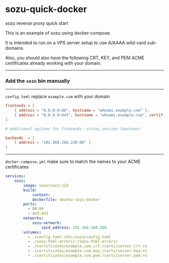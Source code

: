 # sozu-quick-docker
sozu reverse proxy quick start

This is an example of sozu using docker-compose.

It is intended to run on a VPS server setup to use A/AAAA wild-card sub-domains.

Also, you should also have the following CRT, KEY, and PEM ACME certificates already
working with your domain.

---
### Add the `sozu` bin manually 
---
`config.toml` replace `example.com` with your domain
```TOML
frontends = [
	{ address = "0.0.0.0:80", hostname = "whoami.example.com" },
	{ address = "0.0.0.0:443", hostname = "whoami.example.com", certificate = "/certs/server.crt", key = "/certs/server.key", certificate_chain = "/certs/server.pem" }
]

# additional options for frontends: sticky_session (boolean)

backends  = [
	{ address = "192.168.168.230:80" }
]
```

---

`docker-compose.yml` make sure to match the names to your ACME certificates
```Yaml
services:
    sozu:
        image: sozu/sozu:123
        build:
            context: .
            dockerfile: ubuntu-sozu-docker
        ports:
          - 80:80
          - 443:443
        networks:
            sozu-network:
                ipv4_address: 192.168.168.100
        volumes:
          - ./config.toml:/etc/sozu/config.toml
          - ./sozu-html-errors/:/sozu-html-errors/
          - ./certificates/example.com.crt:/certs/server.crt:ro
          - ./certificates/example.com.key:/certs/server.key:ro
          - ./certificates/example.com.pem:/certs/server.pem:ro
```
